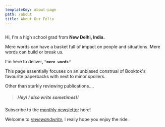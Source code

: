 ```yaml
---
templateKey: about-page
path: /about
title: About Our Folio
---
```

![]()

Hi, I'm a high school grad from **New Delhi, India.**

Mere words can have a basket full of impact on people and situations. Mere words can build or break us. 

I'm here to deliver, **`"mere words"`**

This page essentially focuses on an unbiased construal of Booktok's favourite paperbacks with next to minor spoilers.

Other than starkly reviewing publications....

> ##### Hey! I also write sometimes!!

Subscribe to the [monthly newsletter](https://www.reviewandwrite.com/contact) here!

Welcome to *[reviewandwrite](https://www.reviewandwrite.com/),* I really hope you enjoy the ride.